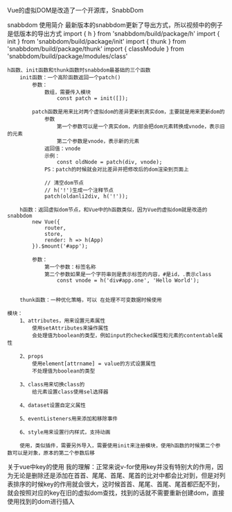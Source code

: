 
Vue的虚拟DOM是改造了一个开源库，SnabbDom

snabbdom 使用简介
    最新版本的snabbdom更新了导出方式，所以视频中的例子是低版本的导出方式
        import { h } from 'snabbdom/build/package/h'
        import { init } from 'snabbdom/build/package/init'
        import { thunk } from 'snabbdom/build/package/thunk'
        import { classModule } from 'snabbdom/build/package/modules/class'

    h函数、init函数和thunk函数时snabbdom最基础的三个函数
        init函数：一个高阶函数返回一个patch()
            参数：
                数组，需要传入模块 
                    const patch = init([]);

            patch函数是用来比对两个虚拟dom的差异更新到真实dom，主要就是用来更新dom的
                参数
                    第一个参数可以是一个真实dom，内部会把dom元素转换成vnode，表示旧的元素
                    第二个参数是vnode，表示新的元素
                返回值：vnode
                示例：
                    const oldNode = patch(div, vnode);
                PS：patch的时候就会对比差异并把修改后的dom渲染到页面上

                // 清空dom节点
                // h('!')生成一个注释节点
                patch(oldanli2div, h('!'));

        h函数：返回虚拟dom节点，和Vue中的h函数类似，因为Vue的虚拟dom就是改造的snabbdom
            new Vue({
                router,
                store,
                render: h => h(App)
            }).$mount('#app');

            参数：
                第一个参数：标签名称
                第二个参数如果是一个字符串则是表示标签的内容，#是id，.表示class
                    const vnode = h('div#app.one', 'Hello World');
                

        thunk函数：一种优化策略，可以 在处理不可变数据时候使用

    模块：
        1、attributes，用来设置元素属性
            使用setAttributes来操作属性
            会处理值为boolean的类型，例如input的checked属性和元素的contentable属性

        2、props
            使用element[attrname] = value的方式设置属性
            不处理值为boolean的类型

        3、class用来切换class的
            给元素设置class使用sel选择器

        4、dataset设置自定义属性

        5、eventListeners用来添加和移除事件

        6、style用来设置行内样式，支持动画

        使用，类似插件，需要另外导入，需要使用init来注册模块，使用h函数的时候第二个参数可以是对象，原本的第二个参数后移

关于vue中key的使用
    我的理解：正常来说v-for使用key并没有特别大的作用，因为无论是删除还是添加在首首、尾尾、首尾、尾首的比对中都会比对到，但是对列表排序的时候key的作用就会很大，这时候首首、尾尾、首尾、尾首都匹配不到，就会按照对应的key在旧的虚拟dom查找，找到的话就不需要重新创建dom，直接使用找到的dom进行插入
